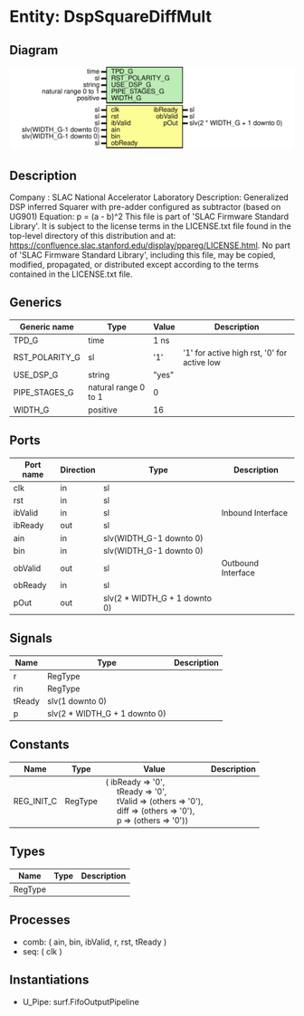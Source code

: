 # Entity: DspSquareDiffMult

## Diagram

![Diagram](DspSquareDiffMult.svg "Diagram")
## Description

Company    : SLAC National Accelerator Laboratory
Description: Generalized DSP inferred Squarer with pre-adder
             configured as subtractor (based on UG901)
Equation: p = (a - b)^2
This file is part of 'SLAC Firmware Standard Library'.
It is subject to the license terms in the LICENSE.txt file found in the
top-level directory of this distribution and at:
   https://confluence.slac.stanford.edu/display/ppareg/LICENSE.html.
No part of 'SLAC Firmware Standard Library', including this file,
may be copied, modified, propagated, or distributed except according to
the terms contained in the LICENSE.txt file.
## Generics

| Generic name   | Type                 | Value | Description                                 |
| -------------- | -------------------- | ----- | ------------------------------------------- |
| TPD_G          | time                 | 1 ns  |                                             |
| RST_POLARITY_G | sl                   | '1'   | '1' for active high rst, '0' for active low |
| USE_DSP_G      | string               | "yes" |                                             |
| PIPE_STAGES_G  | natural range 0 to 1 | 0     |                                             |
| WIDTH_G        | positive             | 16    |                                             |
## Ports

| Port name | Direction | Type                          | Description        |
| --------- | --------- | ----------------------------- | ------------------ |
| clk       | in        | sl                            |                    |
| rst       | in        | sl                            |                    |
| ibValid   | in        | sl                            | Inbound Interface  |
| ibReady   | out       | sl                            |                    |
| ain       | in        | slv(WIDTH_G-1 downto 0)       |                    |
| bin       | in        | slv(WIDTH_G-1 downto 0)       |                    |
| obValid   | out       | sl                            | Outbound Interface |
| obReady   | in        | sl                            |                    |
| pOut      | out       | slv(2 * WIDTH_G + 1 downto 0) |                    |
## Signals

| Name   | Type                          | Description |
| ------ | ----------------------------- | ----------- |
| r      | RegType                       |             |
| rin    | RegType                       |             |
| tReady | slv(1 downto 0)               |             |
| p      | slv(2 * WIDTH_G + 1 downto 0) |             |
## Constants

| Name       | Type    | Value                                                                                                                                                                                                                                                                                                | Description |
| ---------- | ------- | ---------------------------------------------------------------------------------------------------------------------------------------------------------------------------------------------------------------------------------------------------------------------------------------------------- | ----------- |
| REG_INIT_C | RegType |  (       ibReady => '0',<br><span style="padding-left:20px">       tReady  => '0',<br><span style="padding-left:20px">       tValid  => (others => '0'),<br><span style="padding-left:20px">       diff    => (others => '0'),<br><span style="padding-left:20px">       p       => (others => '0')) |             |
## Types

| Name    | Type | Description |
| ------- | ---- | ----------- |
| RegType |      |             |
## Processes
- comb: ( ain, bin, ibValid, r, rst, tReady )
- seq: ( clk )
## Instantiations

- U_Pipe: surf.FifoOutputPipeline
